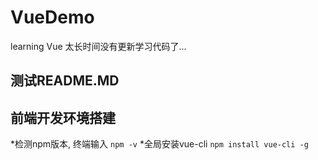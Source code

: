 # VueDemo
learning Vue
太长时间没有更新学习代码了...

## 测试README.MD


## 前端开发环境搭建
*检测npm版本, 终端输入 `npm -v`
*全局安装vue-cli `npm install vue-cli -g`